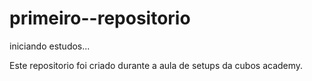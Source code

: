 # primeiro--repositorio
iniciando estudos...

Este repositorio foi criado durante a aula de setups da cubos academy.
